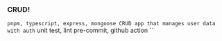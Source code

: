 ### CRUD!
``
pnpm, typescript, express, mongoose
CRUD app that manages user data with auth
``
unit test, lint 
pre-commit, github action
``
